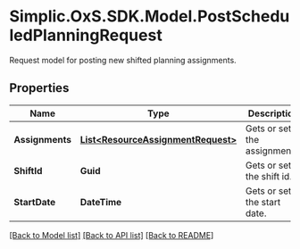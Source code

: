 # Simplic.OxS.SDK.Model.PostScheduledPlanningRequest
Request model for posting new shifted planning assignments.

## Properties

Name | Type | Description | Notes
------------ | ------------- | ------------- | -------------
**Assignments** | [**List&lt;ResourceAssignmentRequest&gt;**](ResourceAssignmentRequest.md) | Gets or sets the assignments. | [optional] 
**ShiftId** | **Guid** | Gets or sets the shift id. | [optional] 
**StartDate** | **DateTime** | Gets or sets the start date. | [optional] 

[[Back to Model list]](../README.md#documentation-for-models) [[Back to API list]](../README.md#documentation-for-api-endpoints) [[Back to README]](../README.md)

